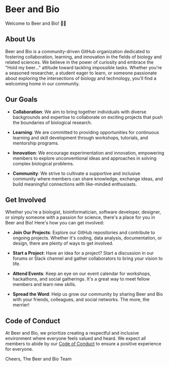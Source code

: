 # Beer and Bio

Welcome to Beer and Bio! 🍻🧬

## About Us

Beer and Bio is a community-driven GitHub organization dedicated to fostering collaboration, learning, and innovation in the fields of biology and related sciences. We believe in the power of curiosity and embrace the "Hold my beer..." attitude toward tackling impossible tasks. Whether you're a seasoned researcher, a student eager to learn, or someone passionate about exploring the intersections of biology and technology, you'll find a welcoming home in our community.

## Our Goals

- **Collaboration**: We aim to bring together individuals with diverse backgrounds and expertise to collaborate on exciting projects that push the boundaries of biological research.
  
- **Learning**: We are committed to providing opportunities for continuous learning and skill development through workshops, tutorials, and mentorship programs.
  
- **Innovation**: We encourage experimentation and innovation, empowering members to explore unconventional ideas and approaches in solving complex biological problems.
  
- **Community**: We strive to cultivate a supportive and inclusive community where members can share knowledge, exchange ideas, and build meaningful connections with like-minded enthusiasts.

## Get Involved

Whether you're a biologist, bioinformatician, software developer, designer, or simply someone with a passion for science, there's a place for you in Beer and Bio! Here's how you can get involved:

- **Join Our Projects**: Explore our GitHub repositories and contribute to ongoing projects. Whether it's coding, data analysis, documentation, or design, there are plenty of ways to get involved.
  
- **Start a Project**: Have an idea for a project? Start a discussion in our forums or Slack channel and gather collaborators to bring your vision to life.
  
- **Attend Events**: Keep an eye on our event calendar for workshops, hackathons, and social gatherings. It's a great way to meet fellow members and learn new skills.
  
- **Spread the Word**: Help us grow our community by sharing Beer and Bio with your friends, colleagues, and social networks. The more, the merrier!

## Code of Conduct

At Beer and Bio, we prioritize creating a respectful and inclusive environment where everyone feels valued and heard. We expect all members to abide by our [Code of Conduct](./CODE_OF_CONDUCT.md) to ensure a positive experience for everyone.

Cheers,
The Beer and Bio Team
